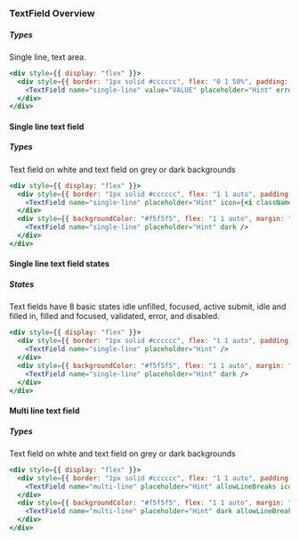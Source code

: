 ### TextField Overview

##### Types
Single line, text area.

```jsx
<div style={{ display: "flex" }}>
  <div style={{ border: "1px solid #cccccc", flex: "0 1 50%", padding: "1rem" }}>
    <TextField name="single-line" value="VALUE" placeholder="Hint" errors={["error"]} />
  </div>
</div>
``` 

#### Single line text field

##### Types
Text field on white and text field on grey or dark backgrounds

```jsx
<div style={{ display: "flex" }}>
  <div style={{ border: "1px solid #cccccc", flex: "1 1 auto", padding: "1rem" }}>
    <TextField name="single-line" placeholder="Hint" icon={<i className="fa fa-close"></i>} />
  </div>
  <div style={{ backgroundColor: "#f5f5f5", flex: "1 1 auto", margin: "0 1rem", padding: "1rem" }}>
    <TextField name="single-line" placeholder="Hint" dark />
  </div>
</div>
```

#### Single line text field states

##### States
Text fields have 8 basic states idle unfilled, focused, active submit, idle and filled in, filled and focused, validated, error, and disabled.

```jsx
<div style={{ display: "flex" }}>
  <div style={{ border: "1px solid #cccccc", flex: "1 1 auto", padding: "1rem" }}>
    <TextField name="single-line" placeholder="Hint" />
  </div>
  <div style={{ backgroundColor: "#f5f5f5", flex: "1 1 auto", margin: "0 1rem", padding: "1rem" }}>
    <TextField name="single-line" placeholder="Hint" dark />
  </div>
</div>
```

#### Multi line text field

##### Types
Text field on white and text field on grey or dark backgrounds

```jsx
<div style={{ display: "flex" }}>
  <div style={{ border: "1px solid #cccccc", flex: "1 1 auto", padding: "1rem" }}>
    <TextField name="multi-line" placeholder="Hint" allowLineBreaks icon={<i className="fa fa-close"></i>} iconAccessibilityText="Clear" />
  </div>
  <div style={{ backgroundColor: "#f5f5f5", flex: "1 1 auto", margin: "0 1rem", padding: "1rem" }}>
    <TextField name="multi-line" placeholder="Hint" dark allowLineBreaks />
  </div>
</div>
```

